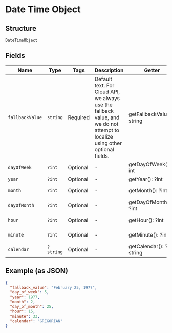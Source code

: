 
# Date Time Object

## Structure

`DateTimeObject`

## Fields

| Name | Type | Tags | Description | Getter | Setter |
|  --- | --- | --- | --- | --- | --- |
| `fallbackValue` | `string` | Required | Default text. For Cloud API, we always use the fallback value, and we do not attempt to localize using other optional fields. | getFallbackValue(): string | setFallbackValue(string fallbackValue): void |
| `dayOfWeek` | `?int` | Optional | - | getDayOfWeek(): ?int | setDayOfWeek(?int dayOfWeek): void |
| `year` | `?int` | Optional | - | getYear(): ?int | setYear(?int year): void |
| `month` | `?int` | Optional | - | getMonth(): ?int | setMonth(?int month): void |
| `dayOfMonth` | `?int` | Optional | - | getDayOfMonth(): ?int | setDayOfMonth(?int dayOfMonth): void |
| `hour` | `?int` | Optional | - | getHour(): ?int | setHour(?int hour): void |
| `minute` | `?int` | Optional | - | getMinute(): ?int | setMinute(?int minute): void |
| `calendar` | `?string` | Optional | - | getCalendar(): ?string | setCalendar(?string calendar): void |

## Example (as JSON)

```json
{
  "fallback_value": "February 25, 1977",
  "day_of_week": 5,
  "year": 1977,
  "month": 2,
  "day_of_month": 25,
  "hour": 15,
  "minute": 33,
  "calendar": "GREGORIAN"
}
```

